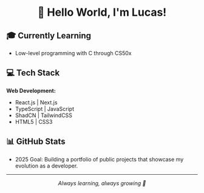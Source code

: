 <div align="center">
  <h1>👋 Hello World, I'm Lucas!</h1>
</div>

## 🎓 Currently Learning
- Low-level programming with C through CS50x


## 💻 Tech Stack

**Web Development:**
- React.js | Next.js
- TypeScript | JavaScript
- ShadCN | TailwindCSS
- HTML5 | CSS3

## 📊 GitHub Stats
- 2025 Goal: Building a portfolio of public projects that showcase my evolution as a developer.
---
<div align="center">
  <i>Always learning, always growing 🚀</i>
</div>
